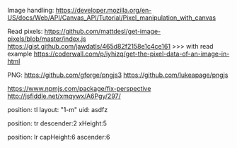 Image handling:
https://developer.mozilla.org/en-US/docs/Web/API/Canvas_API/Tutorial/Pixel_manipulation_with_canvas

Read pixels:
https://github.com/mattdesl/get-image-pixels/blob/master/index.js
https://gist.github.com/jawdatls/465d82f2158e1c4ce161 >>> with read example
https://coderwall.com/p/iyhizq/get-the-pixel-data-of-an-image-in-html


PNG:
https://github.com/gforge/pngjs3
https://github.com/lukeapage/pngjs




https://www.npmjs.com/package/fix-perspective
http://jsfiddle.net/xmqywx/A6Pgy/297/

position: tl
layout: "1-m"
uid: asdfz

position: tr
descender:2
xHeight:5

position: lr
capHeight:6
ascender:6